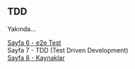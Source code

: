 ## TDD

Yakında...
  

[Sayfa 6 - e2e Test](./E2E-TEST.md)  
Sayfa 7 - TDD (Test Driven Development)  
[Sayfa 8 - Kaynaklar](./KAYNAKLAR.md)
